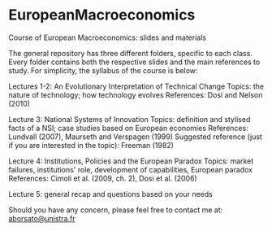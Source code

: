 # EuropeanMacroeconomics
Course of European Macroeconomics: slides and materials


The general repository has three different folders, specific to each class. Every folder contains both the respective slides and the main references to study.
For simplicity, the syllabus of the course is below:

Lectures 1-2: An Evolutionary Interpretation of Technical Change
  Topics: the nature of technology; how technology evolves
  References: Dosi and Nelson (2010)

Lecture 3: National Systems of Innovation
  Topics: definition and stylised facts of a NSI; case studies based on European economies
  References: Lundvall (2007), Maurseth and Verspagen (1999)
  Suggested reference (just if you are interested in the topic): Freeman (1982)
  
Lecture 4: Institutions, Policies and the European Paradox
  Topics: market failures, institutions' role, development of capabilities, European paradox
  References: Cimoli et al. (2009, ch. 2), Dosi et al. (2006)
  
Lecture 5: general recap and questions based on your needs

Should you have any concern, please feel free to contact me at: aborsato@unistra.fr
